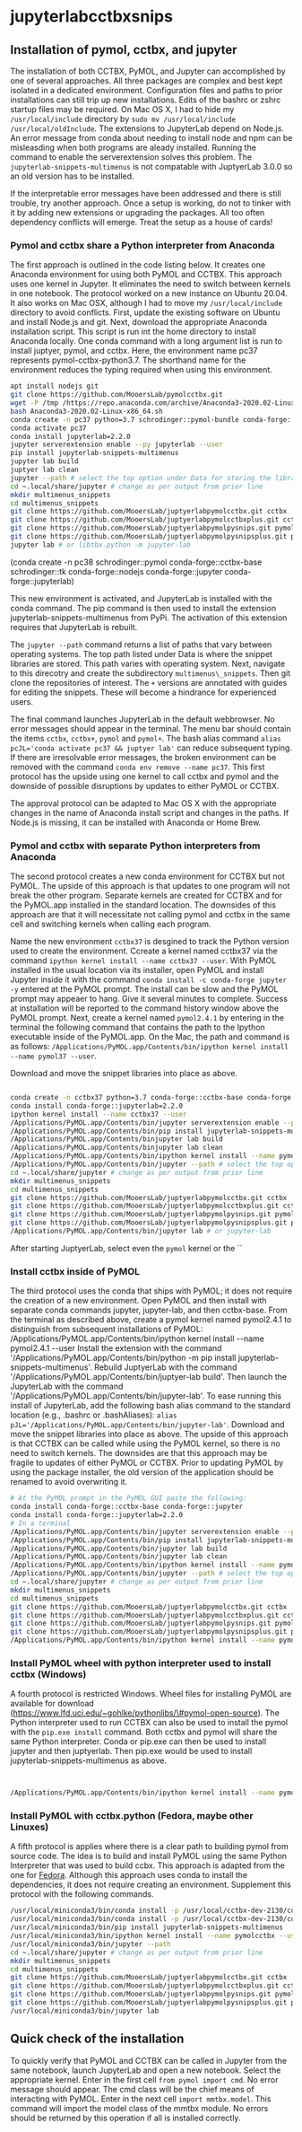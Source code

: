 # jupyterlabcctbxsnips


## Installation of pymol, cctbx, and jupyter 

The installation of both CCTBX, PyMOL, and Jupyter can accomplished by one of several approaches.
All three packages are complex and best kept isolated in a dedicated environment.
Configuration files and paths to prior installations can still trip up new installations. 
Edits of the bashrc or zshrc startup files may be required.
On Mac OS X, I had to hide my `/usr/local/include` directory by `sudo mv /usr/local/include /usr/local/oldInclude`.
The extensions to JupyterLab depend on Node.js. 
An error message from conda about needing to install node and npm can be misleasding when both programs are aleady installed. 
Running the command to enable the serverextension solves this problem.
The `jupyterlab-snippets-multimenus` is not compatable with JuptyerLab 3.0.0 so an old version has to be installed.

If the interpretable error messages have been addressed and there is still trouble, try another approach.
Once a setup is working, do not to tinker with it by adding new extensions or upgrading the packages.
All too often dependency conflicts will emerge.
Treat the setup as a house of cards!


### Pymol and cctbx share a Python interpreter from Anaconda

The first approach is outlined in the code listing below.
It creates one Anaconda environment for using both PyMOL and CCTBX.
This approach uses one kernel in Jupyter.
It eliminates the need to switch between kernels in one notebook.
The protocol worked on a new instance on Ubuntu 20.04.
It also works on Mac OSX, although I had to move my `/usr/local/include` directory to avoid conflicts. 
First, update the existing software on Ubuntu and install Node.js and git.
Next, download the appropriate Anaconda installation script.
This script is run int the home directory to install Anaconda locally.
One conda command with a long argument list is run to install juptyer, pymol, and cctbx.
Here, the environment name pc37 represents pymol-cctbx-python3.7.
The shorthand name for the environment reduces the typing required when using this environment.

```bash
apt install nodejs git
git clone https://github.com/MooersLab/pymolcctbx.git
wget -P /tmp /https://repo.anaconda.com/archive/Anaconda3-2020.02-Linux-x86_64.sh
bash Anaconda3-2020.02-Linux-x86_64.sh
conda create -n pc37 python=3.7 schrodinger::pymol-bundle conda-forge::cctbx-base conda-forge::jupyter
conda activate pc37
conda install jupyterlab=2.2.0
jupyter serverextension enable --py jupyterlab --user
pip install jupyterlab-snippets-multimenus
jupyter lab build 
juptyer lab clean
jupyter --path # select the top option under Data for storing the libraries
cd ~.local/share/jupyter # change as per output from prior line
mkdir multimenus_snippets
cd multimenus_snippets
git clone https://github.com/MooersLab/juptyerlabpymolcctbx.git cctbx
git clone https://github.com/MooersLab/juptyerlabpymolcctbxplus.git cctbx+
git clone https://github.com/MooersLab/juptyerlabpymolpysnips.git pymol
git clone https://github.com/MooersLab/juptyerlabpymolpysnipsplus.git pymol+
jupyter lab # or libtbx.python -m jupyter-lab
```

(conda create -n pc38 schrodinger::pymol conda-forge::cctbx-base schrodinger::tk conda-forge::nodejs conda-forge::jupyter conda-forge::jupyterlab)


This new environment is activated, and JupyterLab is installed with the conda command.
The pip command is then used to install the extension jupyterlab-snippets-multimenus from PyPi.
The activation of this extension requires that JupyterLab is rebuilt.

The `jupyter --path` command returns a list of paths that vary between operating systems.
The top path listed under Data is where the snippet libraries are stored.
This path varies with operating system.
Next, navigate to this direcotry and create the subdirectory `multimenus\_snippets`.
Then git clone the repositories of interest. 
The `+` versions are annotated with guides for editing the snippets.
These will become a hindrance for experienced users.  

The final command launches JupyterLab in the default webbrowser.
No error messages should appear in the terminal.
The menu bar should contain the items `cctbx`, `cctbx+`, `pymol` and `pymol+`.
The bash alias command `alias pcJL='conda activate pc37 && juptyer lab'` can reduce subsequent typing.
If there are irresolvable error messages, the broken environment can be removed with the command `conda env remove --name pc37`.
This first protocol has the upside using one kernel to call cctbx and pymol and the downside of possible  disruptions by updates to either PyMOL or CCTBX.

The approval protocol can be adapted to Mac OS X with the appropriate changes in the name of Anaconda install script and changes in the paths.
If Node.js is missing, it can be installed with Anaconda or Home Brew. 


### Pymol and cctbx with separate Python interpreters from Anaconda


The second protocol creates a new conda environment for CCTBX but not PyMOL.
The upside of this approach is that updates to one program will not break the other program.
Separate kernels are created for CCTBX and for the PyMOL.app installed in the standard location.
The downsides of this approach are that it will necessitate not calling pymol and cctbx in the same cell and switching kernels when calling each program.

Name the new environment `cctbx37` is desgined to track the Python version used to create the environment. 
Ccreate a kernel named cctbx37 via the command `ipython kernel install --name cctbx37 --user`.
With PyMOL installed in the usual location via its installer, open PyMOL and install Jupyter inside it with the command `conda install -c conda-forge jupyter -y` entered at the PyMOL prompt.
The install can be slow and the PyMOL prompt may appeaer to hang.
Give it several minutes to complete.
Success at installation will be reported to the command history window above the PyMOL prompt.
Next, create a kernel named `pymol2.4.1` by entering in the terminal the following command that contains the path to the Ipython executable inside of the PyMOL.app.
On the Mac, the path and command is as follows: `/Applications/PyMOL.app/Contents/bin/ipython kernel install --name pymol37 --user`.

Download and move the snippet libraries into place as above.

```bash

conda create -n cctbx37 python=3.7 conda-forge::cctbx-base conda-forge::jupyter 
conda install conda-forge::jupyterlab=2.2.0
ipython kernel install --name cctbx37 --user
/Applications/PyMOL.app/Contents/bin/jupyter serverextension enable --py jupyterlab --user
/Applications/PyMOL.app/Contents/bin/pip install jupyterlab-snippets-multimenus
/Applications/PyMOL.app/Contents/binjupyter lab build
/Applications/PyMOL.app/Contents/binjupyter lab clean
/Applications/PyMOL.app/Contents/bin/ipython kernel install --name pymol --user
/Applications/PyMOL.app/Contents/bin/jupyter --path # select the top option under Data for storing the libraries
cd ~.local/share/jupyter # change as per output from prior line
mkdir multimenus_snippets
cd multimenus_snippets
git clone https://github.com/MooersLab/juptyerlabpymolcctbx.git cctbx
git clone https://github.com/MooersLab/juptyerlabpymolcctbxplus.git cctbx+
git clone https://github.com/MooersLab/juptyerlabpymolpysnips.git pymol
git clone https://github.com/MooersLab/juptyerlabpymolpysnipsplus.git pymol+
/Applications/PyMOL.app/Contents/bin/jupyter lab # or jupyter-lab
```

After starting JuptyerLab, select even the `pymol` kernel or the ``




### Install cctbx inside of PyMOL

The third protocol uses the conda that ships with PyMOL; it does not require the creation of a new environment.
Open PyMOL and then install with separate conda commands jupyter, jupyter-lab, and then cctbx-base.
From the terminal as described above, create a pymol kernel named pymol2.4.1 to distinguish from subsequent installations of PyMOL:
/Applications/PyMOL.app/Contents/bin/ipython kernel install --name pymol2.4.1 --user
Install the extension with the command '/Applications/PyMOL.app/Contents/bin/python -m pip install jupyterlab-snippets-multimenus'.
Rebuild JuptyerLab with the command '/Applications/PyMOL.app/Contents/bin/juptyer-lab build'.
Then launch the JupyterLab with the command '/Applications/PyMOL.app/Contents/bin/jupyter-lab'.
To ease running this install of JupyterLab, add the following bash alias command to the standard location (e.g., .bashrc or .bashAliases): `alias pJL='/Applications/PyMOL.app/Contents/bin/jupyter-lab'`.
Download and move the snippet libraries into place as above.
The upside of this approach is that CCTBX can be called while using the PyMOL kernel, so there is no need to switch kernels.
The downsides are that this approach may be fragile to updates of either PyMOL or CCTBX.
Prior to updating PyMOL by using the package installer, the old version of the application should be renamed to avoid overwriting it.

```bash
# At the PyMOL prompt in the PyMOL GUI paste the following:
conda install conda-forge::cctbx-base conda-forge::jupyter 
conda install conda-forge::jupyterlab=2.2.0
# In a terminal
/Applications/PyMOL.app/Contents/bin/jupyter serverextension enable --py jupyterlab --user
/Applications/PyMOL.app/Contents/bin/pip install jupyterlab-snippets-multimenus
/Applications/PyMOL.app/Contents/bin/jupyter lab build
/Applications/PyMOL.app/Contents/bin/jupyter lab clean
/Applications/PyMOL.app/Contents/bin/ipython kernel install --name pymol --user
/Applications/PyMOL.app/Contents/bin/jupyter --path # select the top option under Data for storing the libraries
cd ~.local/share/jupyter # change as per output from prior line
mkdir multimenus_snippets
cd multimenus_snippets
git clone https://github.com/MooersLab/juptyerlabpymolcctbx.git cctbx
git clone https://github.com/MooersLab/juptyerlabpymolcctbxplus.git cctbx+
git clone https://github.com/MooersLab/juptyerlabpymolpysnips.git pymol
git clone https://github.com/MooersLab/juptyerlabpymolpysnipsplus.git pymol+
/Applications/PyMOL.app/Contents/bin/ipython kernel install --name pymol37 --user
```


### Install PyMOL wheel with python interpreter used to install cctbx (Windows)

A fourth protocol is restricted Windows.
Wheel files for installing PyMOL are available for download (https://www.lfd.uci.edu/~gohlke/pythonlibs/\#pymol-open-source).
The Python interpreter used to run CCTBX can also be used to install the pymol with the `pip.exe install` command. 
Both cctbx and pymol will share the same Python interpreter.
Conda or pip.exe can then be used to install jupyter and then juptyerlab. 
Then pip.exe would be used to install jupyterlab-snippets-multimenus as above.



```bash


/Applications/PyMOL.app/Contents/bin/ipython kernel install --name pymol37 --user
```


###  Install PyMOL with cctbx.python (Fedora, maybe other Linuxes)

A fifth protocol is applies where there is a clear path to building pymol from source code.
The idea is to build and install PyMOL using the same Python Interpreter that was used to build ccbx.
This approach is adapted from the one for [Fedora](https://pymolwiki.org/index.php/CCTBX-fedora32).
Although this approach uses conda to install the dependencies, it does not require creating an environment.
Supplement this protocol with the following commands.
 

```bash
/usr/local/miniconda3/bin/conda install -p /usr/local/cctbx-dev-2130/conda_base conda-forge::juptyer
/usr/local/miniconda3/bin/conda install -p /usr/local/cctbx-dev-2130/conda_base conda-forge::juptyerlab=2.2.0
/usr/local/miniconda3/bin/pip install jupyterlab-snippets-multimenus
/usr/local/miniconda3/bin/ipython kernel install --name pymolcctbx --user
/usr/local/miniconda3/bin/jupyter --path
cd ~.local/share/jupyter # change as per output from prior line
mkdir multimenus_snippets
cd multimenus_snippets
git clone https://github.com/MooersLab/juptyerlabpymolcctbx.git cctbx
git clone https://github.com/MooersLab/juptyerlabpymolcctbxplus.git cctbx+
git clone https://github.com/MooersLab/juptyerlabpymolpysnips.git pymol
git clone https://github.com/MooersLab/juptyerlabpymolpysnipsplus.git pymol+
/usr/local/miniconda3/bin/jupyter lab
```




## Quick check of the installation

To quickly verify that PyMOL and CCTBX can be called in Jupyter from the same notebook, launch JupyterLab and open a new notebook.
Select the appropriate kernel.
Enter in the first cell `from pymol import cmd`.
No error message should appear.
The cmd class will be the chief means of interacting with PyMOL.
Enter in the next cell `import mmtbx.model`.
This command will import the model class of the mmtbx module.
No errors should be returned by this operation if all is installed correctly.



